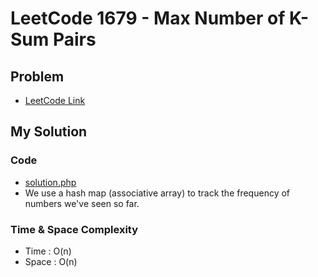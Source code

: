 # LeetCode 1679 - Max Number of K-Sum Pairs

## Problem  
- [LeetCode Link](https://leetcode.com/problems/max-number-of-k-sum-pairs/)

## My Solution

### Code
- [solution.php](./solution.php)
- We use a hash map (associative array) to track the frequency of numbers we've seen so far.

### Time & Space Complexity
- Time  : O(n)
- Space : O(n)
